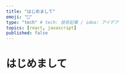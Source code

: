 ```yaml
---
title: "はじめまして"
emoji: "👏"
type: "tech" # tech: 技術記事 / idea: アイデア
topics: [react, javascript]
published: false
---
```


# はじめまして
